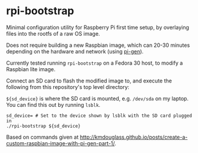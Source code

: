 # rpi-bootstrap

Minimal configuration utility for Raspberry Pi first time setup, by overlaying files into the rootfs of a raw OS image.

Does not require building a new Raspbian image, which can 20-30 minutes depending on the hardware and network (using [pi-gen](https://github.com/Rpi-Distro/pi-gen)).

Currently tested running `rpi-bootstrap` on a Fedora 30 host, to modify a Raspbian lite image.

Connect an SD card to flash the modified image to, and execute the following from this repository's top level directory:

`${sd_device}` is where the SD card is mounted, e.g. `/dev/sda` on my laptop. You can find this out by running `lsblk`.

```
sd_device= # Set to the device shown by lsblk with the SD card plugged in
./rpi-bootstrap ${sd_device}
```

Based on commands given at http://kmdouglass.github.io/posts/create-a-custom-raspbian-image-with-pi-gen-part-1/.
